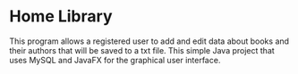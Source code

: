 # Home Library
This program allows a registered user to add and edit data about books and their authors that will be saved to a txt file.
This simple Java project that uses MySQL and JavaFX for the graphical user interface.

